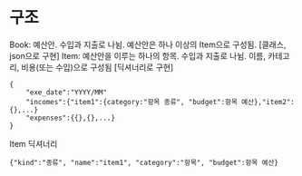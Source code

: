 # 구조
Book: 예산안. 수입과 지출로 나뉨. 예산안은 하나 이상의 Item으로 구성됨. [클래스, json으로 구현]
Item: 예산안을 이루는 하나의 항목. 수입과 지출로 나뉨. 이름, 카테고리, 비용(또는 수입)으로 구성됨 [딕셔너리로 구현]

```json: Book.json
{
	"exe_date":"YYYY/MM"
	"incomes":{"item1":{category:"항목 종류", "budget":항목 예산},"item2":{},...}
	"expenses":{{},{},...}
}
```

Item 딕셔너리
```
{"kind":"종류", "name":"item1", "category":"항목", "budget":항목 예산}
```